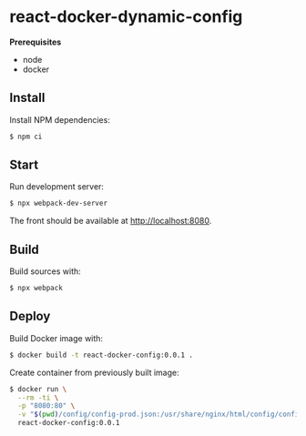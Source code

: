 # react-docker-dynamic-config

**Prerequisites**

- node
- docker

## Install

Install NPM dependencies:

```sh
$ npm ci
```

## Start

Run development server:

```sh
$ npx webpack-dev-server
```

The front should be available at [http://localhost:8080](http://localhost:8080).

## Build

Build sources with:

```sh
$ npx webpack
```

## Deploy

Build Docker image with:

```sh
$ docker build -t react-docker-config:0.0.1 .
```

Create container from previously built image:

```sh
$ docker run \
  --rm -ti \
  -p "8080:80" \
  -v "$(pwd)/config/config-prod.json:/usr/share/nginx/html/config/config.json:ro" \
  react-docker-config:0.0.1
```
